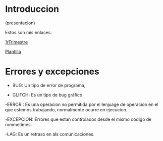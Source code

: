 
# Introduccion

(presentacion)

Estos son mis enlaces:

[1rTrimestre](https://github.com/Ainhoa0512/1erTrimestre)

[Plantilla](https://github.com/Ainhoa0512/ARDUINO/blob/main/PLANTILLA.md)
 
 # Errores y excepciones
 
- BUG: Un tipo de error de programa,

- GLITCH: Es un tipo de bug gráfico

-ERROR : Es una operacion no permitida por el lenjuage de operacion en el que estemos trabajando, normalmente ocurre en ejecucion.
 
-EXCEPCION: Errores que estan controlados desde el mismo codigo de rommetimes.

-LAG: Es un retraso en als comunicaciones.
 
